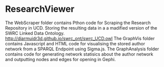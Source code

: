 # ResearchViewer

The WebScraper folder contains Pthon code for Scraping the Research Repository in UCD. Storing the resulting data in a a madified version of the SWRC Linked Data Ontology. http://diarmuidr3d.github.io/swrc_ont/swrc_UCD.owl
The GraphVis folder contains Javascript and HTML code for visualising the stored author network from a SPARQL Endpoint using Sigma.js.
The GraphAnalysis folder contains code for generating network statisics about the author network and outputting nodes and edges for opening in Gephi.
